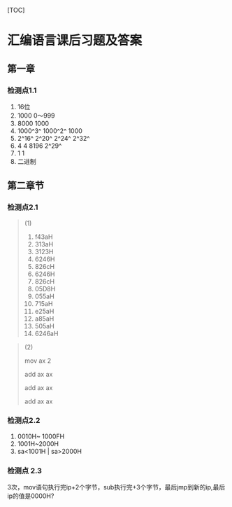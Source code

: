 [TOC]

# 	汇编语言课后习题及答案

##  第一章

### 检测点1.1

1. 16位
2. 1000 0～999
3. 8000 1000
4. 1000^3^ 1000^2^ 1000
5. 2^16^ 2^20^ 2^24^ 2^32^
6. 4 4 8196 2^29^
7. 1 1
8. 二进制

## 第二章节

### 检测点2.1

> (1)
>
> 1. f43aH
> 2. 313aH
> 3. 3123H
> 4. 6246H
> 5. 826cH
> 6. 6246H
> 7. 826cH
> 8. 05D8H
> 9. 055aH
> 10. 715aH
> 11. e25aH
> 12. a85aH
> 13. 505aH
> 14. 6246aH

> (2)
>
> mov ax 2
>
> add ax ax
>
> add ax ax
>
> add ax ax

###  检测点2.2

1. 0010H~ 1000FH
2. 1001H~2000H
3. sa<1001H | sa>2000H

### 检测点 2.3

3次，mov语句执行完ip+2个字节，sub执行完+3个字节，最后jmp到新的ip,最后ip的值是0000H?



